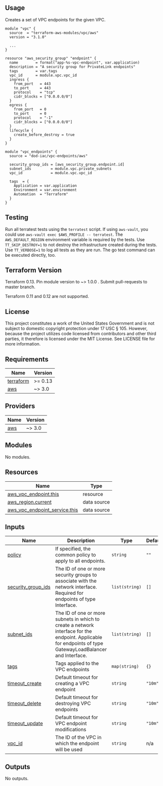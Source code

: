 <!-- BEGINNING OF PRE-COMMIT-TERRAFORM DOCS HOOK -->
## Usage

Creates a set of VPC endpoints for the given VPC.

```hcl
module "vpc" {
  source  = "terraform-aws-modules/vpc/aws"
  version = "3.1.0"

  ...
}

resource "aws_security_group" "endpoint" {
  name        = format("app-%s-vpc-endpoint", var.application)
  description = "A security group for PrivateLink endpoints"
  tags        = var.tags
  vpc_id      = module.vpc.vpc_id
  ingress {
    from_port   = 443
    to_port     = 443
    protocol    = "tcp"
    cidr_blocks = ["0.0.0.0/0"]
  }
  egress {
    from_port   = 0
    to_port     = 0
    protocol    = "-1"
    cidr_blocks = ["0.0.0.0/0"]
  }
  lifecycle {
    create_before_destroy = true
  }
}

module "vpc_endpoints" {
  source = "dod-iac/vpc-endpoints/aws"

  security_group_ids = [aws_security_group.endpoint.id]
  subnet_ids         = module.vpc.private_subnets
  vpc_id             = module.vpc.vpc_id

  tags  = {
    Application = var.application
    Environment = var.environment
    Automation  = "Terraform"
  }
}
```

## Testing

Run all terratest tests using the `terratest` script.  If using `aws-vault`, you could use `aws-vault exec $AWS_PROFILE -- terratest`.  The `AWS_DEFAULT_REGION` environment variable is required by the tests.  Use `TT_SKIP_DESTROY=1` to not destroy the infrastructure created during the tests.  Use `TT_VERBOSE=1` to log all tests as they are run.  The go test command can be executed directly, too.

## Terraform Version

Terraform 0.13. Pin module version to ~> 1.0.0 . Submit pull-requests to master branch.

Terraform 0.11 and 0.12 are not supported.

## License

This project constitutes a work of the United States Government and is not subject to domestic copyright protection under 17 USC § 105.  However, because the project utilizes code licensed from contributors and other third parties, it therefore is licensed under the MIT License.  See LICENSE file for more information.

## Requirements

| Name | Version |
|------|---------|
| <a name="requirement_terraform"></a> [terraform](#requirement\_terraform) | >= 0.13 |
| <a name="requirement_aws"></a> [aws](#requirement\_aws) | ~> 3.0 |

## Providers

| Name | Version |
|------|---------|
| <a name="provider_aws"></a> [aws](#provider\_aws) | ~> 3.0 |

## Modules

No modules.

## Resources

| Name | Type |
|------|------|
| [aws_vpc_endpoint.this](https://registry.terraform.io/providers/hashicorp/aws/latest/docs/resources/vpc_endpoint) | resource |
| [aws_region.current](https://registry.terraform.io/providers/hashicorp/aws/latest/docs/data-sources/region) | data source |
| [aws_vpc_endpoint_service.this](https://registry.terraform.io/providers/hashicorp/aws/latest/docs/data-sources/vpc_endpoint_service) | data source |

## Inputs

| Name | Description | Type | Default | Required |
|------|-------------|------|---------|:--------:|
| <a name="input_policy"></a> [policy](#input\_policy) | If specified, the common policy to apply to all endpoints. | `string` | `""` | no |
| <a name="input_security_group_ids"></a> [security\_group\_ids](#input\_security\_group\_ids) | The ID of one or more security groups to associate with the network interface. Required for endpoints of type Interface. | `list(string)` | `[]` | no |
| <a name="input_subnet_ids"></a> [subnet\_ids](#input\_subnet\_ids) | The ID of one or more subnets in which to create a network interface for the endpoint. Applicable for endpoints of type GatewayLoadBalancer and Interface. | `list(string)` | `[]` | no |
| <a name="input_tags"></a> [tags](#input\_tags) | Tags applied to the VPC endpoints | `map(string)` | `{}` | no |
| <a name="input_timeout_create"></a> [timeout\_create](#input\_timeout\_create) | Default timeout for creating a VPC endpoint | `string` | `"10m"` | no |
| <a name="input_timeout_delete"></a> [timeout\_delete](#input\_timeout\_delete) | Default timeout for destroying VPC endpoints | `string` | `"10m"` | no |
| <a name="input_timeout_update"></a> [timeout\_update](#input\_timeout\_update) | Default timeout for VPC endpoint modifications | `string` | `"10m"` | no |
| <a name="input_vpc_id"></a> [vpc\_id](#input\_vpc\_id) | The ID of the VPC in which the endpoint will be used | `string` | n/a | yes |

## Outputs

No outputs.
<!-- END OF PRE-COMMIT-TERRAFORM DOCS HOOK -->
